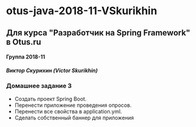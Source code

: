 # otus-java-2018-11-VSkurikhin
## Для курса "Разработчик на Spring Framework" в Otus.ru

#### Группа 2018-11
##### Виктор Скурихин (Victor Skurikhin)


### Домашнее задание 3
 * Создать проект Spring Boot.
 * Перенести приложение проведения опросов.
 * Перенести все свойства в application.yml.
 * Сделать собственный баннер для приложения
